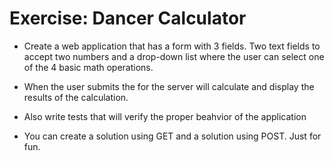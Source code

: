 # Exercise: Dancer Calculator


* Create a web application that has a form with 3 fields. Two text fields to accept two numbers and a drop-down list where the user can select one of the 4 basic math operations.
* When the user submits the for the server will calculate and display the results of the calculation.
* Also write tests that will verify the proper beahvior of the application

* You can create a solution using GET and a solution using POST. Just for fun.


